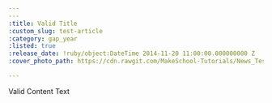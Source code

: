 ```yaml
---
---
:title: Valid Title
:custom_slug: test-article
:category: gap_year
:listed: true
:release_date: !ruby/object:DateTime 2014-11-20 11:00:00.000000000 Z
:cover_photo_path: https://cdn.rawgit.com/MakeSchool-Tutorials/News_Tests/1826b83e50e416b2900f44f4277e2cf6ee4330e4/e2df4be0-23d9-4cc8-a2fa-7188e770036c/cover_photo.jpeg

---
```

Valid Content Text